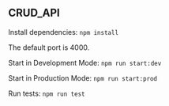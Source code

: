 ## CRUD_API

Install dependencies: `npm install`

The default port is 4000.

Start in Development Mode: `npm run start:dev`

Start in Production Mode: `npm run start:prod`

Run tests: `npm run test`